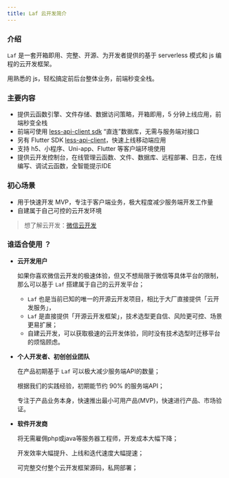 ```yaml
---
title: Laf 云开发简介
---
```

### 介绍

`Laf` 是一套开箱即用、完整、开源、为开发者提供的基于 serverless 模式和 js 编程的云开发框架。

用熟悉的 js，轻松搞定前后台整体业务，前端秒变全栈。

### 主要内容

  - 提供云函数引擎、文件存储、数据访问策略，开箱即用，5 分钟上线应用，前端秒变全栈
  - 前端可使用 [less-api-client sdk](https://github.com/Maslow/less-api-client-js) “直连”数据库，无需与服务端对接口
  - 另有 Flutter SDK [less-api-client](https://github.com/Maslow/less-api-client-dart)，快速上线移动端应用
  - 支持 h5、小程序、Uni-app、Flutter 等客户端环境使用
  - 提供云开发控制台，在线管理云函数、文件、数据库、远程部署、日志，在线编写、调试云函数，全智能提示IDE

### 初心场景

- 用于快速开发 MVP，专注于客户端业务，极大程度减少服务端开发工作量
- 自建属于自己可控的云开发环境

> 想了解云开发：[微信云开发](https://developers.weixin.qq.com/miniprogram/dev/wxcloud/basis/getting-started.html)


### 谁适合使用 ？
- **云开发用户**

  如果你喜欢微信云开发的极速体验，但又不想局限于微信等具体平台的限制，那么可以基于 `Laf` 搭建属于自己的云开发平台；

  - `Laf` 也是当前已知的唯一的开源云开发项目，相比于大厂直接提供「云开发服务」，
  - `Laf` 是直接提供「开源云开发框架」，技术选型更自信、风险更可控、场景更易扩展；
  - 自建云开发，可以获取极速的云开发体验，同时没有技术选型时迁移平台的烦恼顾虑。


- **个人开发者、初创创业团队**

  在产品初期基于 `Laf` 可以极大减少服务端API的数量；

  根据我们的实践经验，初期能节约 90% 的服务端API；

  专注于产品业务本身，快速推出最小可用产品(MVP)，快速进行产品、市场验证。

- **软件开发商**

  将无需雇佣php或java等服务器工程师，开发成本大幅下降；
  
  开发效率大幅提升、上线和迭代速度大幅提速；

  可完整交付整个云开发框架源码，私网部署；